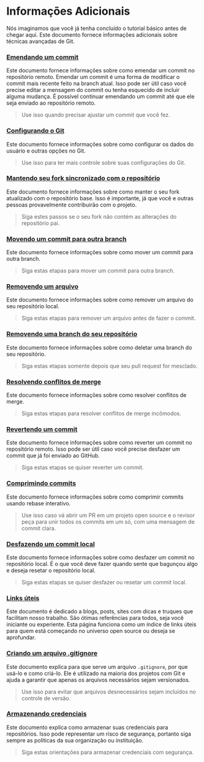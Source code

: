 ﻿# Informações Adicionais

Nós imaginamos que você já tenha concluído o tutorial básico antes de chegar aqui. Este documento fornece informações adicionais sobre técnicas avançadas de Git.

### [Emendando um commit](amending-a-commit.pt_br.md)
Este documento fornece informações sobre como emendar um commit no repositório remoto. Emendar um commit é uma forma de modificar o commit mais recente feito na branch atual. Isso pode ser útil caso você precise editar a mensagem do commit ou tenha esquecido de incluir alguma mudança. É possível continuar emendando um commit até que ele seja enviado ao repositório remoto.
> Use isso quando precisar ajustar um commit que você fez.

### [Configurando o Git](confinguring-git.pt-br.md)
Este documento fornece informações sobre como configurar os dados do usuário e outras opções no Git.
> Use isso para ter mais controle sobre suas configurações do Git.

### [Mantendo seu fork sincronizado com o repositório](keeping-your-fork-synced-with-this-repository.pt_br.md)
Este documento fornece informações sobre como manter o seu fork atualizado com o repositório base. Isso é importante, já que você e outras pessoas provavelmente contribuirão com o projeto.
> Siga estes passos se o seu fork não contém as alterações do repositório pai.

### [Movendo um commit para outra branch](moving-a-commit-to-a-different-branch.pt_br.md)
Este documento fornece informações sobre como mover um commit para outra branch.
> Siga estas etapas para mover um commit para outra branch.

### [Removendo um arquivo](removing-a-file.pt_br.md)
Este documento fornece informações sobre como remover um arquivo do seu repositório local.
> Siga estas etapas para remover um arquivo antes de fazer o commit.

### [Removendo uma branch do seu repositório](removing-branch-from-your-repository.pt_br.md)
Este documento fornece informações sobre como deletar uma branch do seu repositório.
> Siga estas etapas somente depois que seu pull request for mesclado.

### [Resolvendo conflitos de merge](../../git_workflow_scenarios/resolving-merge-conflicts.md)
Este documento fornece informações sobre como resolver conflitos de merge.
> Siga estas etapas para resolver conflitos de merge incômodos.

### [Revertendo um commit](../../git_workflow_scenarios/reverting-a-commit.md)
Este documento fornece informações sobre como reverter um commit no repositório remoto. Isso pode ser útil caso você precise desfazer um commit que já foi enviado ao GitHub.
> Siga estas etapas se quiser reverter um commit.

### [Comprimindo commits](../../git_workflow_scenarios/squashing-commits.md)
Este documento fornece informações sobre como comprimir commits usando rebase interativo.
> Use isso caso vá abrir um PR em um projeto open source e o revisor peça para unir todos os commits em um só, com uma mensagem de commit clara.

### [Desfazendo um commit local](../../git_workflow_scenarios/undoing-a-commit.md)
Este documento fornece informações sobre como desfazer um commit no repositório local. É o que você deve fazer quando sente que bagunçou algo e deseja resetar o repositório local.
> Siga estas etapas se quiser desfazer ou resetar um commit local.

### [Links úteis](../../git_workflow_scenarios/Useful-links-for-further-learning.md)
Este documento é dedicado a blogs, posts, sites com dicas e truques que facilitam nosso trabalho. São ótimas referências para todos, seja você iniciante ou experiente. Esta página funciona como um índice de links úteis para quem está começando no universo open source ou deseja se aprofundar.

### [Criando um arquivo .gitignore](../../git_workflow_scenarios/creating-a-gitignore-file.md)
Este documento explica para que serve um arquivo `.gitignore`, por que usá-lo e como criá-lo. Ele é utilizado na maioria dos projetos com Git e ajuda a garantir que apenas os arquivos necessários sejam versionados.
> Use isso para evitar que arquivos desnecessários sejam incluídos no controle de versão.

### [Armazenando credenciais](../../git_workflow_scenarios/storing-credentials.md)
Este documento explica como armazenar suas credenciais para repositórios. Isso pode representar um risco de segurança, portanto siga sempre as políticas da sua organização ou instituição.
> Siga estas orientações para armazenar credenciais com segurança.
